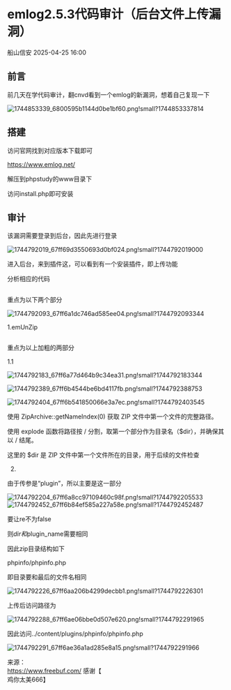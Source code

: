 #  emlog2.5.3代码审计（后台文件上传漏洞）   
 船山信安   2025-04-25 16:00  
  
## 前言  
  
前几天在学代码审计，翻cnvd看到一个emlog的新漏洞，想着自己复现一下  
  
![1744853339_6800595b1144d0be1bf60.png!small?1744853337814](https://mmbiz.qpic.cn/mmbiz_jpg/7nIrJAgaibicPYASmDyLTIiaH9YEE1iagXarWoicWzgJg4BNUwcLUiaNzPdAMJoQKQlfbr3w8DTicCRASLH8Ms1Gvgl5g/640?wx_fmt=jpeg&from=appmsg "")  
## 搭建  
  
访问官网找到对应版本下载即可  
  
https://www.emlog.net/  
  
解压到phpstudy的www目录下  
  
访问install.php即可安装  
## 审计  
  
该漏洞需要登录到后台，因此先进行登录  
  
![1744792019_67ff69d3550693d0bf024.png!small?1744792019000](https://mmbiz.qpic.cn/mmbiz_jpg/7nIrJAgaibicPYASmDyLTIiaH9YEE1iagXar3lUO2SfwoXSkhkAMic570yhqwaodfnXKZAiaZ8tbtYYhNRLIzhCAibFdA/640?wx_fmt=jpeg&from=appmsg "")  
  
进入后台，来到插件这，可以看到有一个安装插件，即上传功能  
  
分析相应的代码  
```
```  
  
重点为以下两个部分  
  
![1744792093_67ff6a1dc746ad585ee04.png!small?1744792093344](https://mmbiz.qpic.cn/mmbiz_jpg/7nIrJAgaibicPYASmDyLTIiaH9YEE1iagXarGDkO1vO0TS1fjPaABtrx5GH23FAjMibrGTLjvmpZ5T44j3lrVttJNwg/640?wx_fmt=jpeg&from=appmsg "")  
  
1.emUnZip  
```
```  
  
重点为以上加粗的两部分  
  
1.1  
  
![1744792183_67ff6a77d464b9c34ea31.png!small?1744792183344](https://mmbiz.qpic.cn/mmbiz_jpg/7nIrJAgaibicPYASmDyLTIiaH9YEE1iagXarUv1fWEU1fH8TRG5KOKCYIv4eEj39zRNO1nQ334GAISdcq6vQ8QgXDQ/640?wx_fmt=jpeg&from=appmsg "")  
  
![1744792389_67ff6b4544be6bd4117fb.png!small?1744792388753](https://mmbiz.qpic.cn/mmbiz_jpg/7nIrJAgaibicPYASmDyLTIiaH9YEE1iagXarYdqYuGJKk4XMGiarBhKCcttTqgbF59SYPKsDUG34uWIKdIEA7b2hUbg/640?wx_fmt=jpeg&from=appmsg "")  
  
![1744792404_67ff6b541850066e3a7ec.png!small?1744792403545](https://mmbiz.qpic.cn/mmbiz_jpg/7nIrJAgaibicPYASmDyLTIiaH9YEE1iagXarq4rfsg9BoJ6X5TF9vYfnFo3XCPfRToyDKNEzDzZUAlTmVoNDnF669Q/640?wx_fmt=jpeg&from=appmsg "")  
  
使用 ZipArchive::getNameIndex(0) 获取 ZIP 文件中第一个文件的完整路径。  
  
使用 explode 函数将路径按 / 分割，取第一个部分作为目录名（$dir），并确保其以 / 结尾。  
  
这里的 $dir 是 ZIP 文件中第一个文件所在的目录，用于后续的文件检查  
  
2.  
  
由于传参是“plugin”，所以主要是这一部分  
  
![1744792204_67ff6a8cc97109460c98f.png!small?1744792205533](https://mmbiz.qpic.cn/mmbiz_jpg/7nIrJAgaibicPYASmDyLTIiaH9YEE1iagXar5pN05G3Z2JlwV8aFfaxuLK3Wb0CySP1gDvOviaaeibC8qCricE3oicXotA/640?wx_fmt=jpeg&from=appmsg "")  
![1744792452_67ff6b84ef585a227a58e.png!small?1744792452487](https://mmbiz.qpic.cn/mmbiz_jpg/7nIrJAgaibicPYASmDyLTIiaH9YEE1iagXarfqE5fpzj6icICibBhSJdehNwTz515ndAliaSGe72wYVr5UXxxox8ahIbg/640?wx_fmt=jpeg&from=appmsg "")  
  
要让re不为false  
  
则$dir和$plugin_name需要相同  
  
因此zip目录结构如下  
  
phpinfo/phpinfo.php  
  
即目录要和最后的文件名相同  
  
![1744792226_67ff6aa206b4299decbb1.png!small?1744792226301](https://mmbiz.qpic.cn/mmbiz_jpg/7nIrJAgaibicPYASmDyLTIiaH9YEE1iagXariapg3QKQKa9QFOElibyJDeUHPhV0Wc1mibTtJic9aichniaGQZy36HYzZN1w/640?wx_fmt=jpeg&from=appmsg "")  
  
  
上传后访问路径为  
  
![1744792288_67ff6ae06bbe0d507e620.png!small?1744792291965](https://mmbiz.qpic.cn/mmbiz_jpg/7nIrJAgaibicPYASmDyLTIiaH9YEE1iagXarvy3jjoe2yqGJbre2FYqAWog6a78xeqmcvZVpd0YPEOsA5qJcWCfjMA/640?wx_fmt=jpeg&from=appmsg "")  
  
因此访问../content/plugins/phpinfo/phpinfo.php  
  
![1744792291_67ff6ae36a1ad285e8a15.png!small?1744792291966](https://mmbiz.qpic.cn/mmbiz_jpg/7nIrJAgaibicPYASmDyLTIiaH9YEE1iagXarfRzTcQ3LKnkMfjG0uhsV4r0qqTibFEJiaBzWRAAMnrmWV2GnuDCIl9qw/640?wx_fmt=jpeg&from=appmsg "")  
  
来源：  
https://www.freebuf.com/ 感谢【  
鸡你太美666】  
  

